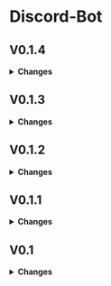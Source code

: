 # Discord-Bot

## V0.1.4
<details>
  <summary><b>Changes</b></summary>
  
  - Webhook für Updates hinzugefügt
  - Kleiner Bug-Fix
</details>

## V0.1.3
<details>
  <summary><b>Changes</b></summary>
  
  - .env hinzugefügt, um Token geheim zu halten
</details>


## V0.1.2
<details>
  <summary><b>Changes</b></summary>
  
  - Kacken Command hinzugefügt
  - Schnauze!
  - README formatiert
</details>

## V0.1.1
<details>
  <summary><b>Changes</b></summary>
  
  - Kleiner Bug-Fix
</details>

## V0.1
<details>
  <summary><b>Changes</b></summary>
  
  - Bot läuft
  - Code aufgeräumt
  - erster Slash-Command hinzugefügt
  - README.md aktualisiert
</details>
